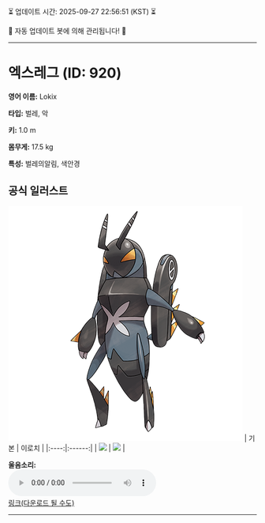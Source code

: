 
⏳ 업데이트 시간: 2025-09-27 22:56:51 (KST) ⏳

🤖 자동 업데이트 봇에 의해 관리됩니다! 🤖

---

# 엑스레그 (ID: 920)
**영어 이름:** Lokix

**타입:** 벌레, 악

**키:** 1.0 m

**몸무게:** 17.5 kg

**특성:** 벌레의알림, 색안경

## 공식 일러스트
![](https://raw.githubusercontent.com/PokeAPI/sprites/master/sprites/pokemon/other/official-artwork/920.png)
| 기본 | 이로치 |
|:----:|:------:|
| <img src="http://play.pokemonshowdown.com/sprites/ani/lokix.gif" width="200"> | <img src="http://play.pokemonshowdown.com/sprites/ani-shiny/lokix.gif" width="200"> |

**울음소리:**<br><audio controls src="https://raw.githubusercontent.com/PokeAPI/cries/main/cries/pokemon/latest/920.ogg"></audio><br> [링크(다운로드 될 수도)](https://raw.githubusercontent.com/PokeAPI/cries/main/cries/pokemon/latest/920.ogg)


---
